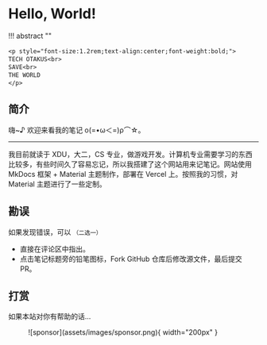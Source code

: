 # Hello, World!

!!! abstract ""

    <p style="font-size:1.2rem;text-align:center;font-weight:bold;">
    TECH OTAKUS<br>
    SAVE<br>
    THE WORLD
    </p>

## 简介

嗨~♪ 欢迎来看我的笔记 ο(=•ω＜=)ρ⌒☆。

---

我目前就读于 XDU，大二，CS 专业，做游戏开发。计算机专业需要学习的东西比较多，有些时间久了容易忘记，所以我搭建了这个网站用来记笔记。网站使用 MkDocs 框架 + Material 主题制作，部署在 Vercel 上。按照我的习惯，对 Material 主题进行了一些定制。

## 勘误

如果发现错误，可以 <small>（二选一）</small>

- 直接在评论区中指出。
- 点击笔记标题旁的铅笔图标，Fork GitHub 仓库后修改源文件，最后提交 PR。

## 打赏

如果本站对你有帮助的话...

<figure markdown>
![sponsor](assets/images/sponsor.png){ width="200px" }
</figure>
